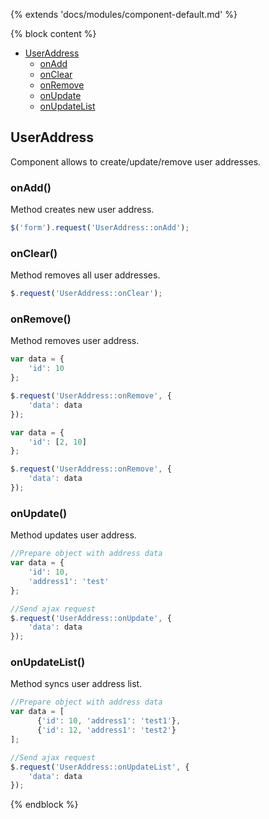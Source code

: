 {% extends 'docs/modules/component-default.md' %}

{% block content %}

* [UserAddress](#useraddress)
  * [onAdd](#onadd)
  * [onClear](#onclear)
  * [onRemove](#onremove)
  * [onUpdate](#onupdate)
  * [onUpdateList](#onupdatelist)

## UserAddress

Component allows to create/update/remove user addresses.

### onAdd()

Method creates new user address.
```javascript
$('form').request('UserAddress::onAdd');
```

### onClear()

Method removes all user addresses.
```javascript
$.request('UserAddress::onClear');
```

### onRemove()

Method removes user address.
```javascript
var data = {
    'id': 10
};

$.request('UserAddress::onRemove', {
    'data': data
});
```
```javascript
var data = {
    'id': [2, 10]
};

$.request('UserAddress::onRemove', {
    'data': data
});
```

### onUpdate()

Method updates user address.
```javascript
//Prepare object with address data
var data = {
    'id': 10,
    'address1': 'test'
};

//Send ajax request
$.request('UserAddress::onUpdate', {
    'data': data
});
```

### onUpdateList()

Method syncs user address list.
```javascript
//Prepare object with address data
var data = [
      {'id': 10, 'address1': 'test1'},
      {'id': 12, 'address1': 'test2'}
];

//Send ajax request
$.request('UserAddress::onUpdateList', {
    'data': data
});
```
{% endblock %}